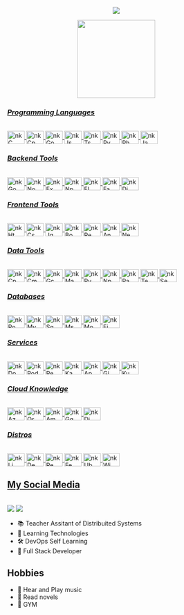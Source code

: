 <p align="center">
<img src="https://readme-typing-svg.herokuapp.com?color=464FE5&size=30&center=true&vCenter=true&width=900&height=80&lines=Hello+👋,+My+name+is+Joaquin+Fernandez;+Ingeniero+Civil+en+Informatica+y+Telecomunicaciones">
</p>



<div align="center">
  <a href="https://github.com/Joacker">
    <img height="180em" src="https://github-readme-stats.vercel.app/api?username=joacker&show_icons=true&theme=holi&include_all_commits=true&count_private=true"/>
</div>
    
### *Programming Languages*    
<div style="display: inline_block"><br>
  <img align="center" alt="nkC" height="30" width="40" src="https://cdn.jsdelivr.net/gh/devicons/devicon/icons/c/c-plain.svg">
  <img align="center" alt="nkCp" height="30" width="40" src="https://cdn.jsdelivr.net/gh/devicons/devicon/icons/cplusplus/cplusplus-plain.svg">
  <img align="center" alt="nkGo" height="30" width="40" src="https://cdn.jsdelivr.net/gh/devicons/devicon/icons/go/go-original.svg">
  <img align="center" alt="nkJs" height="30" width="40" src="https://cdn.jsdelivr.net/gh/devicons/devicon/icons/javascript/javascript-plain.svg">
  <img align="center" alt="nkTs" height="30" width="40" src="https://cdn.jsdelivr.net/gh/devicons/devicon/icons/typescript/typescript-plain.svg">
  <img align="center" alt="nkPy" height="30" width="40" src="https://cdn.jsdelivr.net/gh/devicons/devicon/icons/python/python-plain.svg">
  <img align="center" alt="nkPh" height="30" width="40" src="https://cdn.jsdelivr.net/gh/devicons/devicon/icons/php/php-plain.svg">
  <img align="center" alt="nkJa" height="30" width="40" src="https://cdn.jsdelivr.net/gh/devicons/devicon/icons/java/java-plain.svg">
</div>

### *Backend Tools*
<div style="display: inline_block"><br>
  <img align="center" alt="nkGo" height="30" width="40" src="https://cdn.jsdelivr.net/gh/devicons/devicon/icons/go/go-original.svg">
  <img align="center" alt="nkNo" height="30" width="40" src="https://cdn.jsdelivr.net/gh/devicons/devicon/icons/nodejs/nodejs-plain.svg">
  <img align="center" alt="nkEx" height="30" width="40" src="https://cdn.jsdelivr.net/gh/devicons/devicon/icons/express/express-original.svg">
  <img align="center" alt="nkNp" height="30" width="40" src="https://cdn.jsdelivr.net/gh/devicons/devicon/icons/npm/npm-original-wordmark.svg">
  <img align="center" alt="nkFl" height="30" width="40" src="https://cdn.jsdelivr.net/gh/devicons/devicon/icons/flask/flask-original.svg">
  <img align="center" alt="nkFa" height="30" width="40" src="https://cdn.jsdelivr.net/gh/devicons/devicon/icons/fastapi/fastapi-plain.svg">
  <img align="center" alt="nkDj" height="30" width="40" src="https://cdn.jsdelivr.net/gh/devicons/devicon/icons/django/django-plain.svg">
</div>

### *Frontend Tools*  
<div style="display: inline_block"><br>
  <img align="center" alt="nkHt" height="30" width="40" src="https://cdn.jsdelivr.net/gh/devicons/devicon/icons/html5/html5-plain.svg">
  <img align="center" alt="nkCs" height="30" width="40" src="https://cdn.jsdelivr.net/gh/devicons/devicon/icons/css3/css3-plain.svg">
  <img align="center" alt="nkJq" height="30" width="40" src="https://cdn.jsdelivr.net/gh/devicons/devicon/icons/jquery/jquery-plain.svg">
  <img align="center" alt="nkBo" height="30" width="40" src="https://cdn.jsdelivr.net/gh/devicons/devicon/icons/bootstrap/bootstrap-plain.svg">
  <img align="center" alt="nkRe" height="30" width="40" src="https://cdn.jsdelivr.net/gh/devicons/devicon/icons/react/react-original.svg">
  <img align="center" alt="nkAn" height="30" width="40" src="https://cdn.jsdelivr.net/gh/devicons/devicon/icons/angularjs/angularjs-plain.svg">
  <img align="center" alt="nkNe" height="30" width="40" src="https://cdn.jsdelivr.net/gh/devicons/devicon/icons/nextjs/nextjs-original.svg">
</div>

  ### *Data Tools*
<div style="display: inline_block"><br>
  <img align="center" alt="nkCp" height="30" width="40" src="https://cdn.jsdelivr.net/gh/devicons/devicon/icons/cplusplus/cplusplus-plain.svg">
  <img align="center" alt="nkCm" height="30" width="40" src="https://cdn.jsdelivr.net/gh/devicons/devicon/icons/cmake/cmake-original.svg">
  <img align="center" alt="nkGc" height="30" width="40" src="https://cdn.jsdelivr.net/gh/devicons/devicon/icons/gcc/gcc-original.svg">
  <img align="center" alt="nkMa" height="30" width="40" src="https://cdn.jsdelivr.net/gh/devicons/devicon/icons/matlab/matlab-original.svg">
  <img align="center" alt="nkPy" height="30" width="40" src="https://cdn.jsdelivr.net/gh/devicons/devicon/icons/python/python-plain.svg">
  <img align="center" alt="nkNp" height="30" width="40" src="https://cdn.jsdelivr.net/gh/devicons/devicon/icons/numpy/numpy-original.svg">
  <img align="center" alt="nkPa" height="30" width="40" src="https://cdn.jsdelivr.net/gh/devicons/devicon/icons/pandas/pandas-original.svg">
  <img align="center" alt="nkTe" height="30" width="40" src="https://cdn.jsdelivr.net/gh/devicons/devicon/icons/tensorflow/tensorflow-original.svg">
  <img align="center" alt="nkSe" height="30" width="40" src="https://cdn.jsdelivr.net/gh/devicons/devicon/icons/selenium/selenium-original.svg">
</div>

  
  ### *Databases*
  <div style="display: inline_block"><br>
    <img align="center" alt="nkPo" height="30" width="40" src="https://cdn.jsdelivr.net/gh/devicons/devicon/icons/postgresql/postgresql-plain.svg">
    <img align="center" alt="nkMy" height="30" width="40" src="https://cdn.jsdelivr.net/gh/devicons/devicon/icons/mysql/mysql-plain.svg">
    <img align="center" alt="nkSq" height="30" width="40" src="https://cdn.jsdelivr.net/gh/devicons/devicon/icons/sqlite/sqlite-plain.svg">
    <img align="center" alt="nkMs" height="30" width="40" src="https://cdn.jsdelivr.net/gh/devicons/devicon/icons/microsoftsqlserver/microsoftsqlserver-plain.svg">
    <img align="center" alt="nkMo" height="30" width="40" src="https://cdn.jsdelivr.net/gh/devicons/devicon/icons/mongodb/mongodb-plain.svg">
    <img align="center" alt="nkFi" height="30" width="40" src="https://cdn.jsdelivr.net/gh/devicons/devicon/icons/firebase/firebase-plain.svg">
  </div>
  
  ### *Services*
  <div style="display: inline_block"><br>
    <img align="center" alt="nkDo" height="30" width="40" src="https://cdn.jsdelivr.net/gh/devicons/devicon/icons/docker/docker-plain.svg">
    <img align="center" alt="nkPod" height="30" width="40" src="https://cdn.jsdelivr.net/gh/devicons/devicon/icons/podman/podman-plain.svg">
    <img align="center" alt="nkRe" height="30" width="40" src="https://cdn.jsdelivr.net/gh/devicons/devicon/icons/redis/redis-plain.svg">
    <img align="center" alt="nkKa" height="30" width="40" src="https://cdn.jsdelivr.net/gh/devicons/devicon/icons/apachekafka/apachekafka-original.svg">
    <img align="center" alt="nkAp" height="30" width="40" src="https://cdn.jsdelivr.net/gh/devicons/devicon/icons/apache/apache-plain.svg">
    <img align="center" alt="nkGi" height="30" width="40" src="https://cdn.jsdelivr.net/gh/devicons/devicon/icons/nginx/nginx-original.svg">
    <img align="center" alt="nkKu" height="30" width="40" src="https://cdn.jsdelivr.net/gh/devicons/devicon/icons/kubernetes/kubernetes-plain.svg">
  </div>

### *Cloud Knowledge*
  <div style="display: inline_block"><br>
    <img align="center" alt="nkAz" height="30" width="40" src="https://cdn.jsdelivr.net/gh/devicons/devicon/icons/azure/azure-plain.svg">
    <img align="center" alt="nkOr" height="30" width="40" src="https://cdn.jsdelivr.net/gh/devicons/devicon/icons/oracle/oracle-original.svg">
    <img align="center" alt="nkAm" height="30" width="40" src="https://cdn.jsdelivr.net/gh/devicons/devicon/icons/amazonwebservices/amazonwebservices-original.svg">
    <img align="center" alt="nkGg" height="30" width="40" src="https://cdn.jsdelivr.net/gh/devicons/devicon/icons/googlecloud/googlecloud-plain.svg">
    <img align="center" alt="nkDi" height="30" width="40" src="https://cdn.jsdelivr.net/gh/devicons/devicon/icons/digitalocean/digitalocean-original.svg">
  </div>

### *Distros*
<div style="display: inline_block"><br>
  <img align="center" alt="nkLi" height="30" width="40" src="https://cdn.jsdelivr.net/gh/devicons/devicon/icons/linux/linux-plain.svg">
  <img align="center" alt="nkDe" height="30" width="40" src="https://cdn.jsdelivr.net/gh/devicons/devicon/icons/debian/debian-original.svg">
  <img align="center" alt="nkRe" height="30" width="40" src="https://cdn.jsdelivr.net/gh/devicons/devicon/icons/redhat/redhat-plain.svg">
  <img align="center" alt="nkFe" height="30" width="40" src="https://cdn.jsdelivr.net/gh/devicons/devicon/icons/fedora/fedora-plain.svg">
  <img align="center" alt="nkUb" height="30" width="40" src="https://cdn.jsdelivr.net/gh/devicons/devicon/icons/ubuntu/ubuntu-plain.svg">
  <img align="center" alt="nkWi" height="30" width="40" src="https://cdn.jsdelivr.net/gh/devicons/devicon/icons/windows8/windows8-original.svg">
</div>
  
  ## My Social Media
 
<div style="display: inline_block"><br>
  <a href="https://www.instagram.com/__joakofv__/" target="_blank"><img src="https://img.shields.io/badge/-Instagram-%23E4405F?style=for-the-badge&logo=instagram&logoColor=white" target="_blank"></a>
  <a href="https://www.linkedin.com/in/joaquín-alfonso-fernández-vizcarra-098940234/" target="_blank"><img src="https://img.shields.io/badge/-LinkedIn-%230077B5?style=for-the-badge&logo=linkedin&logoColor=white" target="_blank"></a> 
 
</div>


- 📚 Teacher Assitant of Distribuited Systems
- 🔭 Learning Technologies
- 🛠️ DevOps Self Learning
- 💼 Full Stack Developer


## Hobbies
- 🎸 Hear and Play music
- 📖 Read novels
- 💪 GYM

